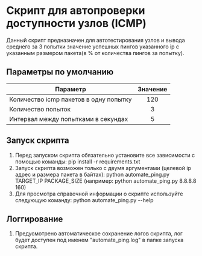 # Скрипт для автопроверки доступности узлов (ICMP)

Данный скрипт предназначен для автотестирования узлов и вывода среднего за 3 попытки значение успешных пингов указанного ip с указанным размером пакета(в % от количества пингов за попытку).

## Параметры по умолчанию
| Параметр | Значение | 
|----------------                               |       :---------:     |
|  Количество icmp пакетов в одну попытку       |       120             |
| Количество попыток                            |       3               |
| Интервал между попытками в секундах           |       5               |

## Запуск скрипта

1. Перед запуском скрипта обязательно установите все зависимости с помощью команды: pip install -r requirements.txt
2. Запуск скрипта возможен только с двумя аргументами (целевой ip адрес и размера пакета в байтах): python automate_ping.py TARGET_IP PACKAGE_SIZE (например: python automate_ping.py 8.8.8.8 160)
3. Для просмотра справочной информации о скрипте используйте следующую команду: python automate_ping.py --help

## Логгирование

1. Предусмотрено автоматическое сохранение логов скрипта, лог будет доступен под именем "automate_ping.log" в папке запуска скрипта.
